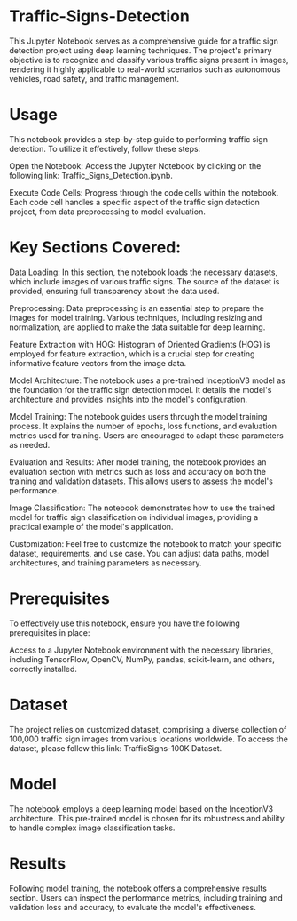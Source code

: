 # Traffic-Signs-Detection

This Jupyter Notebook serves as a comprehensive guide for a traffic sign detection project using deep learning techniques. The project's primary objective is to recognize and classify various traffic signs present in images, rendering it highly applicable to real-world scenarios such as autonomous vehicles, road safety, and traffic management.

# Usage
This notebook provides a step-by-step guide to performing traffic sign detection. To utilize it effectively, follow these steps:

Open the Notebook: Access the Jupyter Notebook by clicking on the following link: Traffic_Signs_Detection.ipynb.

Execute Code Cells: Progress through the code cells within the notebook. Each code cell handles a specific aspect of the traffic sign detection project, from data preprocessing to model evaluation.

# Key Sections Covered:

Data Loading: In this section, the notebook loads the necessary datasets, which include images of various traffic signs. The source of the dataset is provided, ensuring full transparency about the data used.

Preprocessing: Data preprocessing is an essential step to prepare the images for model training. Various techniques, including resizing and normalization, are applied to make the data suitable for deep learning.

Feature Extraction with HOG: Histogram of Oriented Gradients (HOG) is employed for feature extraction, which is a crucial step for creating informative feature vectors from the image data.

Model Architecture: The notebook uses a pre-trained InceptionV3 model as the foundation for the traffic sign detection model. It details the model's architecture and provides insights into the model's configuration.

Model Training: The notebook guides users through the model training process. It explains the number of epochs, loss functions, and evaluation metrics used for training. Users are encouraged to adapt these parameters as needed.

Evaluation and Results: After model training, the notebook provides an evaluation section with metrics such as loss and accuracy on both the training and validation datasets. This allows users to assess the model's performance.

Image Classification: The notebook demonstrates how to use the trained model for traffic sign classification on individual images, providing a practical example of the model's application.

Customization: Feel free to customize the notebook to match your specific dataset, requirements, and use case. You can adjust data paths, model architectures, and training parameters as necessary.

# Prerequisites
To effectively use this notebook, ensure you have the following prerequisites in place:

Access to a Jupyter Notebook environment with the necessary libraries, including TensorFlow, OpenCV, NumPy, pandas, scikit-learn, and others, correctly installed.
# Dataset
The project relies on customized dataset, comprising a diverse collection of 100,000 traffic sign images from various locations worldwide. To access the dataset, please follow this link: TrafficSigns-100K Dataset.
# Model
The notebook employs a deep learning model based on the InceptionV3 architecture. This pre-trained model is chosen for its robustness and ability to handle complex image classification tasks.
# Results
Following model training, the notebook offers a comprehensive results section. Users can inspect the performance metrics, including training and validation loss and accuracy, to evaluate the model's effectiveness.
